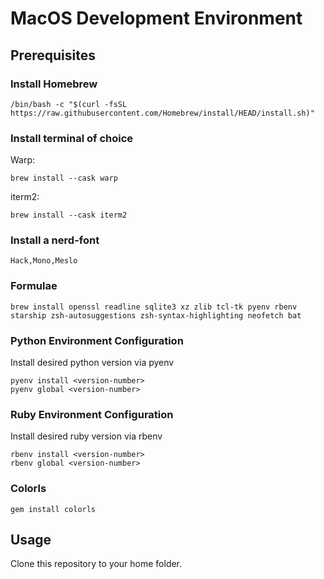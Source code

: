 # MacOS Development Environment

## Prerequisites

### Install Homebrew
```
/bin/bash -c "$(curl -fsSL https://raw.githubusercontent.com/Homebrew/install/HEAD/install.sh)"
```
### Install terminal of choice
Warp:
```
brew install --cask warp
```
iterm2:
```
brew install --cask iterm2
```

### Install a nerd-font
```Hack,Mono,Meslo```

### Formulae
```
brew install openssl readline sqlite3 xz zlib tcl-tk pyenv rbenv starship zsh-autosuggestions zsh-syntax-highlighting neofetch bat
```

### Python Environment Configuration
Install desired python version via pyenv
```
pyenv install <version-number>
pyenv global <version-number>
```

### Ruby Environment Configuration
Install desired ruby version via rbenv
```
rbenv install <version-number>
rbenv global <version-number>
```

### Colorls
```gem install colorls```

## Usage
Clone this repository to your home folder.
